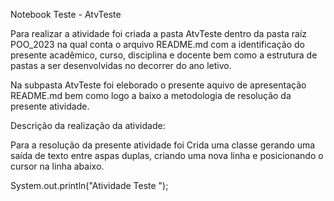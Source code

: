 Notebook Teste - AtvTeste

Para realizar a atividade foi criada a pasta AtvTeste dentro da pasta raíz POO_2023 na qual conta o arquivo README.md
com a identificação do presente acadêmico, curso, disciplina e docente bem como a estrutura de pastas a ser desenvolvidas no decorrer do ano letivo.

Na subpasta AtvTeste foi eleborado o presente aquivo de apresentação README.md bem como logo a baixo a metodologia de resolução da presente atividade.

Descrição da realização da atividade:

Para a resolução da presente atividade foi Crida uma classe gerando uma saída de texto entre aspas duplas,
criando uma nova linha e posicionando o cursor na linha abaixo.

System.out.println("Atividade Teste ");

